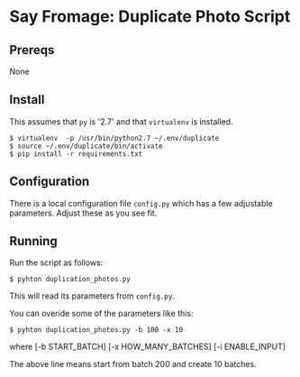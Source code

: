 Say Fromage: Duplicate Photo Script
====================================

Prereqs
-------

None

Install
-------

This assumes that `py` is '2.7' and that `virtualenv` is installed.

    $ virtualenv  -p /usr/bin/python2.7 ~/.env/duplicate
    $ source ~/.env/duplicate/bin/activate
    $ pip install -r requirements.txt


Configuration
-------------

There is a local configuration file `config.py` which has a few adjustable
parameters. Adjust these as you see fit.


Running
-------

Run the script as follows:

    $ pyhton duplication_photos.py

This will read its parameters from `config.py`.

You can overide some of the parameters like this:

    $ pyhton duplication_photos.py -b 100 -x 10

where [-b START_BATCH] [-x HOW_MANY_BATCHES] [-i ENABLE_INPUT]

The above line means start from batch 200 and create 10 batches.

